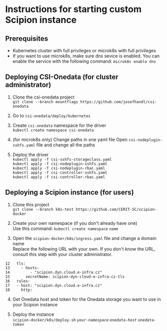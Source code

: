 # Instructions for starting custom Scipion instance

## Prerequisites

* Kubernetes cluster with full privileges or microk8s with full privileges
* If you want to use microk8s, make sure dns sevice is enabled. You can enable
the service with the following command: `microk8s enable dns`

## Deploying CSI-Onedata (for cluster administrator)

1. Clone the csi-onedata project  
  `git clone --branch mountflags https://github.com/josefhandl/csi-onedata`

2. Go to `csi-onedata/deploy/kubernetes`

3. Create `csi-onedata` namespace for the driver  
  `kubectl create namespace csi-onedata`

4. (for microk8s only) Change paths in one yaml file 
  Open `csi-nodeplugin-sshfs.yaml` file and change all the paths 

5. Deploy the driver  
  `kubectl apply -f csi-sshfs-storageclass.yaml`  
  `kubectl apply -f csi-nodeplugin-sshfs.yaml`  
  `kubectl apply -f csi-nodeplugin-rbac.yaml`  
  `kubectl apply -f csi-controller-sshfs.yaml`  
  `kubectl apply -f csi-controller-rbac.yaml`

## Deploying a Scipion instance (for users)

1. Clone this project  
  `git clone --branch k8s-test https://github.com/CERIT-SC/scipion-docker`

2. Create your own namespace (if you don't already have one)  
  Use this command: `kubectl create namespace` _`name`_

3. Open the `scipion-docker/k8s/ingress.yaml` file and change a domain name  
  Replace the following URL with your own. If you don't know the URL, consult
this step with your cluster administrator.  
```
12   tls:
13     - hosts:
14         - "scipion.dyn.cloud.e-infra.cz"
15       secretName: scipion-dyn-cloud-e-infra-cz-tls
16   rules:
17   - host: "scipion.dyn.cloud.e-infra.cz"
18     http:
```

4. Get Onedata host and token for the Onedata storage you want to use in your
Scipion instance

5. Deploy the instance  
  `scipion-docker/k8s/deploy.sh` _`your-namespace`_ _`onedata-host`_ _`onedata-token`_
